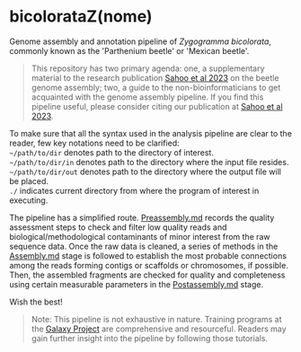# bicolorataZ(nome)
Genome assembly and annotation pipeline of *Zygogramma bicolorata*, commonly known as the 'Parthenium beetle' or 'Mexican beetle'.

> This repository has two primary agenda: one, a supplementary material to the research publication [Sahoo et al 2023](https://doi.org/10.1093/gbe/evad188) on the beetle genome assembly; two, a guide to the non-bioinformaticians to get acquainted with the genome assembly pipeline.
> If you find this pipeline useful, please consider citing our publication at [Sahoo et al 2023](https://doi.org/10.1093/gbe/evad188).

To make sure that all the syntax used in the analysis pipeline are clear to the reader, few key notations need to be clarified:  
`~/path/to/dir` denotes path to the directory of interest.  
`~/path/to/dir/in` denotes path to the directory where the input file resides.  
`~/path/to/dir/out` denotes path to the directory where the output file will be placed.  
`./` indicates current directory from where the program of interest in executing.  

The pipeline has a simplified route. [Preassembly.md](../main/1.%20Preassembly.md) records the quality assessment steps to check and filter low quality reads and biological/methodological contaminants of minor interest from the raw sequence data. Once the raw data is cleaned, a series of methods in the [Assembly.md](../main/2.%20Assembly.md) stage is followed to establish the most probable connections among the reads forming contigs or scaffolds or chromosomes, if possible. Then, the assembled fragments are checked for quality and completeness using certain measurable parameters in the [Postassembly.md](../main/3.%20Postassembly.md) stage.

Wish the best!

> Note: This pipeline is not exhaustive in nature. Training programs at the [Galaxy Project](https://training.galaxyproject.org) are comprehensive and resourceful. Readers may gain further insight into the pipeline by following those tutorials.
